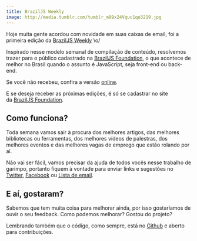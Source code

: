 ```yaml
---
title: BrazilJS Weekly
image: http://media.tumblr.com/tumblr_m99x24Vquc1qe3219.jpg
---
```


Hoje muita gente acordou com novidade em suas caixas de email, foi a primeira edição da [BrazilJS Weekly](http://braziljs.org/weekly/1.html) \o/

Inspirado nesse modelo semanal de compilação de conteúdo, resolvemos trazer para o público cadastrado na [BrazilJS Foundation](http://braziljs.org/), o que acontece de melhor no Brasil quando o assunto é JavaScript, seja front-end ou back-end.

<!-- more -->

Se você não recebeu, confira a versão [online](http://braziljs.org/weekly/1.html).

E se deseja receber as próximas edições, é só se cadastrar no site da [BrazilJS Foundation](http://braziljs.org).

## Como funciona?

Toda semana vamos sair à procura dos melhores artigos, das melhores bibliotecas ou ferramentas, dos melhores vídeos de palestras, dos melhores eventos e das melhores vagas de emprego que estão rolando por aí.

Não vai ser fácil, vamos precisar da ajuda de todos vocês nesse trabalho de garimpo, portanto fiquem à vontade para enviar links e sugestões no [Twitter](http://twitter.com/braziljs), [Facebook](http://facebook.com/braziljs) ou [Lista de email](https://groups.google.com/forum/?fromgroups#!forum/braziljs-foundation).

## E aí, gostaram?

Sabemos que tem muita coisa para melhorar ainda, por isso gostaríamos de ouvir o seu feedback. Como podemos melhorar? Gostou do projeto?

Lembrando também que o código, como sempre, está no [Github](http://github.com/braziljs/weekly) e aberto para contribuições.
